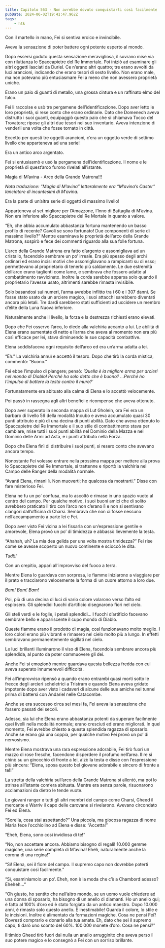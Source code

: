 ```yaml
---
title: Capitolo 563 - Non avrebbe dovuto conquistarti così facilmente
pubDate: 2024-06-02T19:41:47.962Z
tags:
    - htk
---
```


Con il martello in mano, Fei si sentiva eroico e invincibile.

Aveva la sensazione di poter battere ogni potente esperto al mondo.

Dopo essersi goduto questa sensazione meravigliosa, il sovrano mise via con riluttanza lo Spaccapietre del Re Immortale. Poi iniziò ad esaminare gli altri oggetti lasciati da Duriel. Ce n’erano altri quattro; tre erano avvolti da luci arancioni, indicando che erano tesori di sesto livello. Non erano male, ma non potevano più entusiasmare Fei a meno che non avessero proprietà uniche.

Erano un paio di guanti di metallo, una grossa cintura e un raffinato elmo del falco.

Fei li raccolse e usò tre pergamene dell’identificazione. Dopo aver letto le loro proprietà, si rese conto che erano ordinarie. Dato che Domenech aveva distrutto i suoi guanti, equipaggiò questo paio che si chiamava Tocco del Trovatore; ripose gli altri due tesori nel suo inventario. Aveva intenzione di venderli una volta che fosse tornato in città.

Eccetto per questi tre oggetti arancioni, c’era un oggetto verde di settimo livello che apparteneva ad una serie!

Era un antico arco argentato.

Fei si entusiasmò e usò la pergamena dell’identificazione. Il nome e le proprietà di quest’arco furono rivelati all’istante.

Magia di M’avina - Arco della Grande Matrona!!!

<em>Nota traduzione: “Magia di M’avina” letteralmente era “M’avina’s Caster” lanciatore di incantesimi di M’avina.</em>

Era la parte di un’altra serie di oggetti di massimo livello!

Apparteneva al set migliore per l’Amazzone, l’Inno di Battaglia di M’avina. Non era inferiore allo Spaccapietre del Re Mortale in quanto a valore.

“Eh, che abbia accumulato abbastanza fortuna mantenendo un basso profilo di recente? Cavoli se sono fortunato! Due componenti di serie di massimo livello?” Mentre esaminava le proprietà dell’arco della Grande Matrona, sospirò e fece dei commenti riguardo alla sua folle fortuna.

L’arco della Grande Matrona era fatto d’argento e assomigliava ad un cristallo, facendolo sembrare un po’ irreale. Era più spesso degli archi ordinari ed erano incisi motivi che assomigliavano a rampicanti su di esso; permettevano al proprietario di tenerlo più saldamente. Le due estremità dell’arco erano taglienti come lame, e sembrava che fossero adatte al combattimento ravvicinato. Inoltre la corda sarebbe apparsa solo quando il proprietario l’avesse usato, altrimenti sarebbe rimasta invisibile.

Solo basandosi sui numeri, l’arma avrebbe inflitto tra i 60 e i 307 danni. Se fosse stato usato da un arciere magico, i suoi attacchi sarebbero diventati ancora più letali. Tre dardi sarebbero stati sufficienti ad uccidere un membro d’élite della Luna Nuova inferiore.

Naturalmente anche il livello, la forza e la destrezza richiesti erano elevati.

Dopo che Fei osservò l’arco, lo diede alla valchiria accanto a lui. Le abilità di Elena erano aumentate di netto e l’arma che aveva al momento non era più così efficace per lei, stava diminuendo le sue capacità combattive.

Elena soddisfaceva ogni requisito dell’arco ed era un’arma adatta a lei.

“Eh.” La valchiria annuì e accettò il tesoro. Dopo che tirò la corda mistica, commentò: “Buono.”

Fei ebbe l’impulso di piangere; pensò: <em>’Quella è la migliore arma per arcieri nel mondo di Diablo! Perché ha solo detto che è buono? …Perché ho l’impulso di battere la testa contro il muro?’</em>

Fortunatamente era abituato alla calma di Elena e lo accettò velocemente.

Poi passò in rassegna agli altri benefici e ricompense che aveva ottenuto.

Dopo aver superato la seconda mappa di Lut Gholein, ora Fei era un barbaro di livello 56 della modalità Incubo e aveva accumulato quasi 30 punti attributo e più di una decina di punti abilità. Dato che aveva ottenuto lo Spaccapietre del Re Immortale e il suo stile di combattimento stava per cambiare, mise tutti i suoi punti abilità nel Dominio della Mazza e nel Dominio delle Armi ad Asta, e i punti attributo nella Forza.

Dopo che Elena finì di distribuire i suoi punti, si resero conto che avevano ancora tempo.

Nonostante Fei volesse entrare nella prossima mappa per mettere alla prova lo Spaccapietre del Re Immortale, si trattenne e riportò la valchiria nel Campo delle Ranger della modalità normale.

“Avanti Elena, rimani lì. Non muoverti; ho qualcosa da mostrarti.” Disse con fare misterioso Fei.

Elena ne fu un po’ confusa, ma lo ascoltò e rimase in uno spazio vuoto al centro del campo. Per qualche motivo, i suoi buoni amici che di solito avrebbero praticato il tiro con l’arco non c’erano lì e non si sentivano clangori dall’officina di Charsi. Sembrava che non ci fosse nessuno nell’accampamento a parte lei e Fei.

Dopo aver visto Fei vicina a lei fissarla con un’espressione gentile e amorevole, Elena provò un po’ di timidezza e abbassò lievemente la testa.

“Ahahah, uh? La mia dea gelida per una volta mostra timidezza?” Fei rise come se avesse scoperto un nuovo continente e scioccò le dita.

<em>Tud!!!</em>

Con un crepitio, apparì all’improvviso del fuoco a terra.

Mentre Elena lo guardava con sorpresa, le fiamme iniziarono a viaggiare per il prato e tracciarono velocemente la forma di un cuore attorno a loro due.

<em>Bam! Bam! Bam!</em>

Poi, più di una decina di luci di vario colore volarono verso l’alto ed esplosero. Gli splendidi fuochi d’artificio disegnarono fiori nel cielo.

Gli steli verdi e le foglie, i petali splendidi… I fuochi d’artificio facevano sembrare bello e appariscente il cupo mondo di Diablo.

Queste fiamme erano il prodotto di magia, così funzionavano molto meglio. I loro colori erano più vibranti e rimasero nel cielo molto più a lungo. In effetti sembravano permanentemente sigillati nel cielo.

Le luci brillanti illuminarono il viso di Elena, facendola sembrare ancora più splendida, al punto da poter commuovere gli dei.

Anche Fei si emozionò mentre guardava questa bellezza fredda con cui aveva superato innumerevoli difficoltà.

Fei all’improvviso ripensò a quando erano entrambi quasi morti sotto le frecce degli arcieri scheletrici a Tristram e quando Elena aveva gridato impotente dopo aver visto i cadaveri di alcune delle sue amiche nel tunnel prima di battersi con Andariel nelle Catacombe.

Anche se era successo circa sei mesi fa, Fei aveva la sensazione che fossero passati dei secoli.

Adesso, sia lui che Elena erano abbastanza potenti da superare facilmente quei livelli nella modalità normale; erano cresciuti ed erano migliorati. In quel momento, Fei avrebbe chiesto a questa splendida ragazza di sposarlo. Anche se erano già una coppia, per qualche motivo Fei provò un po’ di nervosismo.

Mentre Elena mostrava una rara espressione adorabile, Fei tirò fuori un mazzo di rose fresche, facendone disperdere il profumo nell’area. Il re si chinò su un ginocchio di fronte a lei, alzò la testa e disse con l’espressione più sincera: “Elena, sposa questo bel giovane adorabile e sincero di fronte a te!!”

La stretta della valchiria sull’arco della Grande Matrona si allentò, ma poi lo strinse all’istante com’era abituata. Mentre era senza parole, risuonarono acclamazioni da dietro le tende vuote.

Le giovani ranger e tutti gli altri membri del campo come Charsi, Gheed il mercante e Warriv il capo delle carovane si rivelarono. Avevano circondato Fei ed Elena.

“Sorella, cosa stai aspettando?” Una piccola, ma giocosa ragazza di nome Maria fece l’occhiolino ad Elena e disse: “Accetta!”

“Eheh, Elena, sono così invidiosa di te!”

“No, non accettare ancora. Abbiamo bisogno di regali! 10.000 gemme magiche, una serie completa di M’avina! Eheh, naturalmente anche la corona di una regina!”

“Sì! Elena, sei il fiore del campo. Il supremo capo non dovrebbe poterti conquistare così facilmente.”

“Sì, esaminiamolo un po’. Eheh, non è la moda che c’è a Chambord adesso? Eheheh…”

“Oh giusto, ho sentito che nell’altro mondo, se un uomo vuole chiedere ad una donna di sposarlo, ha bisogno di un anello di diamanti. Ho un anello qui; è fatto al 100% d’oro ed è stato forgiato da un antico maestro. Dopo 10.000 anni, è rimasto solo questo anello. È inestimabile! Guarda il colore, lo stile e le incisioni. Inoltre è alimentato da formazioni magiche. Cosa ne pensi Fei? Dovresti comprarlo e donarlo alla tua amata. Eh, dato che sei il supremo capo, ti darò uno sconto del 60%. 100.000 monete d’oro. Cosa ne pensi?”

Il timido Gheed tirò fuori dal nulla un anello arrugginito che aveva perso il suo potere magico e lo consegnò a Fei con un sorriso brillante.




